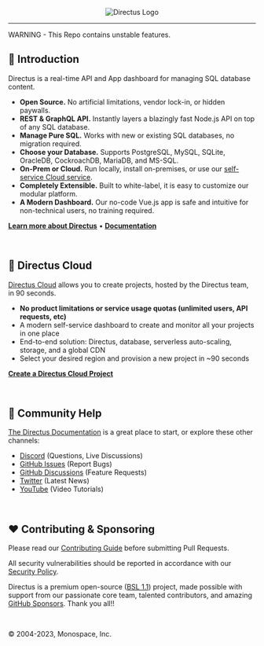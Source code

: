 <p align="center"><img alt="Directus Logo" src="https://user-images.githubusercontent.com/522079/158864859-0fbeae62-9d7a-4619-b35e-f8fa5f68e0c8.png"></p>

---

WARNING - This Repo contains unstable features.

## 🐰 Introduction

Directus is a real-time API and App dashboard for managing SQL database content.

- **Open Source.** No artificial limitations, vendor lock-in, or hidden paywalls.
- **REST & GraphQL API.** Instantly layers a blazingly fast Node.js API on top of any SQL database.
- **Manage Pure SQL.** Works with new or existing SQL databases, no migration required.
- **Choose your Database.** Supports PostgreSQL, MySQL, SQLite, OracleDB, CockroachDB, MariaDB, and MS-SQL.
- **On-Prem or Cloud.** Run locally, install on-premises, or use our
  [self-service Cloud service](https://directus.io/pricing).
- **Completely Extensible.** Built to white-label, it is easy to customize our modular platform.
- **A Modern Dashboard.** Our no-code Vue.js app is safe and intuitive for non-technical users, no training required.

**[Learn more about Directus](https://directus.io)** • **[Documentation](https://docs.directus.io)**

<br />

## 🚀 Directus Cloud

[Directus Cloud](https://directus.io/pricing) allows you to create projects, hosted by the Directus team, in 90 seconds.

- **No product limitations or service usage quotas (unlimited users, API requests, etc)**
- A modern self-service dashboard to create and monitor all your projects in one place
- End-to-end solution: Directus, database, serverless auto-scaling, storage, and a global CDN
- Select your desired region and provision a new project in ~90 seconds

**[Create a Directus Cloud Project](https://directus.cloud)**

<br />

## 🤔 Community Help

[The Directus Documentation](https://docs.directus.io) is a great place to start, or explore these other channels:

- [Discord](https://directus.chat) (Questions, Live Discussions)
- [GitHub Issues](https://github.com/directus/directus/issues) (Report Bugs)
- [GitHub Discussions](https://github.com/directus/directus/discussions) (Feature Requests)
- [Twitter](https://twitter.com/directus) (Latest News)
- [YouTube](https://www.youtube.com/c/DirectusVideos/featured) (Video Tutorials)

<br />

## ❤️ Contributing & Sponsoring

Please read our [Contributing Guide](./contributing.md) before submitting Pull Requests.

All security vulnerabilities should be reported in accordance with our
[Security Policy](https://docs.directus.io/contributing/introduction/#reporting-security-vulnerabilities).

Directus is a premium open-source ([BSL 1.1](./license)) project, made possible with support from our passionate core
team, talented contributors, and amazing [GitHub Sponsors](https://github.com/sponsors/directus). Thank you all!!

<br />

© 2004-2023, Monospace, Inc.
